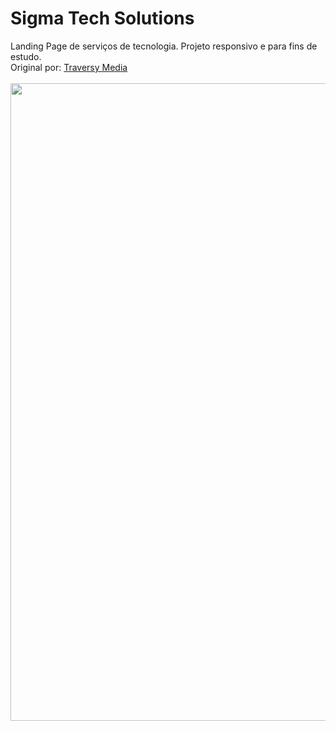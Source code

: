 # Sigma Tech Solutions
Landing Page de serviços de tecnologia. Projeto responsivo e para fins de estudo. <br>
Original por: [Traversy Media](https://jolly-kalam-23776e.netlify.app/cssgridresponsive/#section-b) <br> <br>
<img src="https://cdn.discordapp.com/attachments/901442299526017089/1016169916363190354/sigma.jpg" width="1020px">
